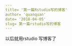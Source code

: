 ```yaml
---
title= '第一篇Rstudio写的博客'
author= 'quanquan'
date= '2018-04-05'
slug= 第一篇rstudio写的博客
---
```



以后就用rstudio 写博客了